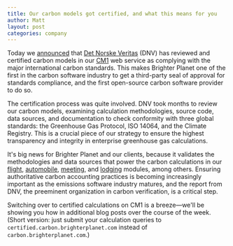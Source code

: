 ```yaml
---
title: Our carbon models got certified, and what this means for you
author: Matt
layout: post
categories: company
---
```


Today we [announced](http://attachments.brighterplanet.com/press_items/local_copies/76/original/DNV_BP_press_release.pdf) that [Det Norske Veritas](http://www.dnv.com/) (DNV) has reviewed and certified carbon models in our [CM1](http://carbon.brighterplanet.com) web service as complying with the major international carbon standards. This makes Brighter Planet one of the first in the carbon software industry to get a third-party seal of approval for standards compliance, and the first open-source carbon software provider to do so.

The certification process was quite involved. DNV took months to review our carbon models, examining calculation methodologies, source code, data sources, and documentation to check conformity with three global standards: the Greenhouse Gas Protocol, ISO 14064, and the Climate Registry. This is a crucial piece of our strategy to ensure the highest transparency and integrity in enterprise greenhouse gas calculations.

It's big news for Brighter Planet and our clients, because it validates the methodologies and data sources that power the carbon calculations in our [flight](http://carbon.brighterplanet.com/models/flight), [automobile](http://carbon.brighterplanet.com/models/automobile_trip), [meeting](http://carbon.brighterplanet.com/models/meeting), and [lodging](http://carbon.brighterplanet.com/models/lodging) modules, among others. Ensuring authoritative carbon accounting practices is becoming increasingly important as the emissions software industry matures, and the report from DNV, the preeminent organization in carbon verification, is a critical step.

Switching over to certified calculations on CM1 is a breeze&mdash;we'll be showing you how in additional blog posts over the course of the week. (Short version: just submit your calculation queries to `certified.carbon.brighterplanet.com` instead of `carbon.brighterplanet.com`.)